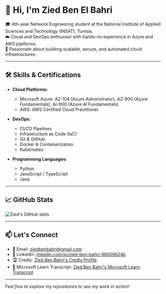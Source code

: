 # 👋 Hi, I'm Zied Ben El Bahri

🎓 4th-year Network Engineering student at the National Institute of Applied Sciences and Technology (INSAT), Tunisia.  
☁️ Cloud and DevOps enthusiast with hands-on experience in Azure and AWS platforms.  
🚀 Passionate about building scalable, secure, and automated cloud infrastructures.


---

## 🛠️ Skills & Certifications

- **Cloud Platforms:**  
  - Microsoft Azure: AZ-104 (Azure Administrator), AZ-900 (Azure Fundamentals), AI-900 (Azure AI Fundamentals)  
  - AWS: AWS Certified Cloud Practitioner


- **DevOps:**  
  - CI/CD Pipelines  
  - Infrastructure as Code (IaC)  
  - Git & GitHub  
  - Docker & Containerization
  - Kubernetes 


- **Programming Languages:**  
  - Python   
  - JavaScript / TypeScript
  - Java

---


## 📈 GitHub Stats

![Zied's GitHub stats](https://github-readme-stats.vercel.app/api?username=Zied-BenBahri&show_icons=true&theme=radical)

---

## 📫 Let's Connect

- 📧 Email: [ziedbenbahri@gmail.com](mailto:ziedbenbahri@gmail.com)
- 💼 LinkedIn: [linkedin.com/in/zied-ben-bahri-96009624b](https://www.linkedin.com/in/zied-ben-bahri-96009624b)
- 🏆 Credly: [Zied Ben Bahri's Credly Profile](https://www.credly.com/users/zied-ben-bahri)
- 📜 Microsoft Learn Transcript: [Zied Ben Bahri's Microsoft Learn Transcript](https://learn.microsoft.com/en-us/users/ziedbenbahri-3480/transcript/73j01swo1w19z14?tab=credentials-tab)

---

*Feel free to explore my repositories to see my work in action!*


<!---
Zied-BenBahri/Zied-BenBahri is a ✨ special ✨ repository because its `README.md` (this file) appears on your GitHub profile.
You can click the Preview link to take a look at your changes.
--->
